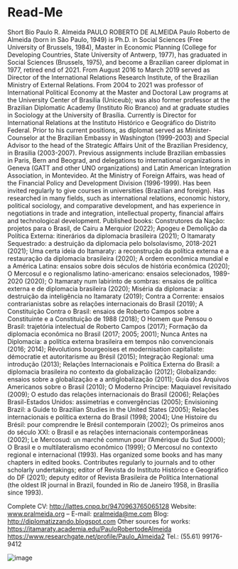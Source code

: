 # Read-Me
Short Bio Paulo R. Almeida
PAULO ROBERTO DE ALMEIDA
Paulo Roberto de Almeida (born in São Paulo, 1949) is Ph.D. in Social Sciences (Free University of Brussels, 1984), Master in Economic Planning (College for Developing Countries, State University of Antwerp, 1977), has graduated in Social Sciences (Brussels, 1975), and become a Brazilian career diplomat in 1977, retired end of 2021. From August 2016 to March 2019 served as Director of the International Relations Research Institute, of the Brazilian Ministry of External Relations. From 2004 to 2021 was professor of International Political Economy at the Master and Doctoral Law programs at the University Center of Brasília (Uniceub); was also former professor at the Brazilian Diplomatic Academy (Instituto Rio Branco) and at graduate studies in Sociology at the University of Brasília. Currently is Director for International Relations at the Instituto Histórico e Geográfico do Distrito Federal.
Prior to his current positions, as diplomat served as Minister-Counselor at the Brazilian Embassy in Washington (1999-2003) and Special Advisor to the head of the Strategic Affairs Unit of the Brazilian Presidency, in Brasilia (2003-2007). Previous assignments include Brazilian embassies in Paris, Bern and Beograd, and delegations to international organizations in Geneva (GATT and other UNO organizations) and Latin American Integration Association, in Montevideo. At the Ministry of Foreign Affairs, was head of the Financial Policy and Development Division (1996-1999).
Has been invited regularly to give courses in universities (Brazilian and foreign). Has researched in many fields, such as international relations, economic history, political sociology, and comparative development, and has experience in negotiations in trade and integration, intellectual property, financial affairs and technological development. 
Published books: Construtores da Nação: projetos para o Brasil, de Cairu a Merquior (2022); Apogeu e Demolição da Política Externa: itinerários da diplomacia brasileira (2021); O Itamaraty Sequestrado: a destruição da diplomacia pelo bolsolavismo, 2018-2021 (2021); Uma certa ideia do Itamaraty: a reconstrução da política externa e a restauração da diplomacia brasileira (2020); A ordem econômica mundial e a América Latina: ensaios sobre dois séculos de história econômica (2020); O Mercosul e o regionalismo latino-americano: ensaios selecionados, 1989-2020 (2020); O Itamaraty num labirinto de sombras: ensaios de política externa e de diplomacia brasileira (2020); Miséria da diplomacia: a destruição da inteligência no Itamaraty (2019); Contra a Corrente: ensaios contrarianistas sobre as relações internacionais do Brasil (2019); A Constituição Contra o Brasil: ensaios de Roberto Campos sobre a Constituinte e a Constituição de 1988 (2018); O Homem que Pensou o Brasil: trajetória intelectual de Roberto Campos (2017); Formação da diplomacia econômica no Brasil (2017; 2005; 2001); Nunca Antes na Diplomacia: a política externa brasileira em tempos não convencionais (2016; 2014); Révolutions bourgeoises et modernisation capitaliste: démocratie et autoritarisme au Brésil (2015); Integração Regional: uma introdução (2013); Relações Internacionais e Política Externa do Brasil: a diplomacia brasileira no contexto da globalização (2012); Globalizando: ensaios sobre a globalização e a antiglobalização (2011); Guia dos Arquivos Americanos sobre o Brasil (2010); O Moderno Príncipe: Maquiavel revisitado (2009); O estudo das relações internacionais do Brasil (2006); Relações Brasil-Estados Unidos: assimetrias e convergências (2005); Envisioning Brazil: a Guide to Brazilian Studies in the United States (2005); Relações internacionais e política externa do Brasil (1998; 2004); Une Histoire du Brésil: pour comprendre le Brésil contemporain (2002); Os primeiros anos do século XXI: o Brasil e as relações internacionais contemporâneas (2002); Le Mercosud: un marché commun pour l’Amérique du Sud (2000); O Brasil e o multilateralismo econômico (1999); O Mercosul no contexto regional e internacional (1993). 
Has organized some books and has many chapters in edited books. Contributes regularly to journals and to other scholarly undertakings; editor of Revista do Instituto Histórico e Geográfico do DF (2021); deputy editor of Revista Brasileira de Política International (the oldest IR journal in Brazil, founded in Rio de Janeiro 1958, in Brasília since 1993).

Complete CV: http://lattes.cnpq.br/9470963765065128 
Website: www.pralmeida.org – E-mail: pralmeida@me.com 
Blog: http://diplomatizzando.blogspot.com 
Other sources for works: 
https://itamaraty.academia.edu/PauloRobertodeAlmeida
https://www.researchgate.net/profile/Paulo_Almeida2
Tel.: (55.61) 99176- 9412

![image](https://github.com/pralmeida49/Read-Me/assets/174499023/a572ac25-f185-4580-b5a6-3bbb0ce110bc)

